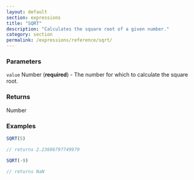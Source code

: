 ```yaml
---
layout: default
section: expressions
title: "SQRT"
description: "Calculates the square root of a given number."
category: section
permalink: /expressions/reference/sqrt/
---
```


### Parameters

`value` Number (__required__) - The number for which to calculate the square root.

### Returns

Number

### Examples

```js
SQRT(5)

// returns 2.23606797749979
```


```js
SQRT(-9)

// returns NaN
```